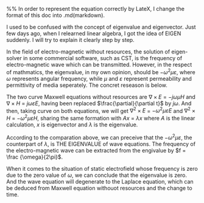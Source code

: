 %% In order to represent the equation correctly by LateX, I change the format of this doc into .md(markdown).

I used to be confused with the concept of eigenvalue and eigenvector. Just few days ago, when I relearned linear algebra, I got the idea of EIGEN suddenly. I will try to explain it clearly step by step.

In the field of electro-magnetic without resources, the solution of eigen-solver in some commercial software, such as CST, is the frequency of electro-magnetic wave which can be transmitted. However, in the respect of mathmatics, the eigenvalue, in my own opinion, should be $-\omega^2\mu\varepsilon$, where $\omega$ represents angular frequency, while $\mu$ and $\varepsilon$ represent permeability and permittivity of media seperately. The concret reseason is below.

The two curve Maxwell equations without resources are $\nabla\times E$ = $-j\omega\mu H$ and $\nabla\times H$ = $j\omega\varepsilon E$, having been replaced $\frac{\partial}{\partial t}$ by $j\omega$. And then, taking curve on both equations, we will get $\nabla^2\times E$ = $-\omega^2\mu\varepsilon E$ and $\nabla^2\times H$ = $-\omega^2\mu\varepsilon H$, sharing the same formation with $Ax$ = $\lambda x$ where $A$ is the linear calculation, $x$ is eigenvector and $\lambda$ is the eigenvalue.

According to the comparation above, we can preceive that the $-\omega^2\mu\varepsilon$, the counterpart of $\lambda$, is THE EIGENVALUE of wave equations. The frequency of the electro-magnetic wave can be extracted from the engivalue by $f = \frac {\omega}{2\pi}$.

When it comes to the situation of static electrofield whose frequency is zero due to the zero value of $\omega$, we can conclude that the eigenvalue is zero. And the wave equation will degenerate to the Laplace equation, which can be deduced from Maxwell equation withouot resources and the change to time.
